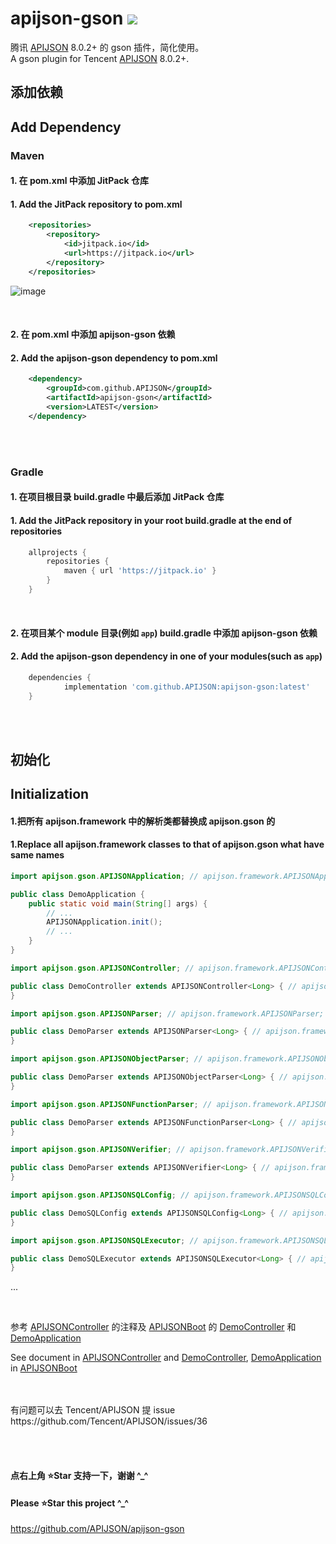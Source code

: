 # apijson-gson  [![](https://jitpack.io/v/APIJSON/apijson-gson.svg)](https://jitpack.io/#APIJSON/apijson-gson)
腾讯 [APIJSON](https://github.com/Tencent/APIJSON) 8.0.2+ 的 gson 插件，简化使用。<br />
A gson plugin for Tencent [APIJSON](https://github.com/Tencent/APIJSON) 8.0.2+.<br />


## 添加依赖
## Add Dependency

### Maven
#### 1. 在 pom.xml 中添加 JitPack 仓库
#### 1. Add the JitPack repository to pom.xml
```xml
	<repositories>
		<repository>
		    <id>jitpack.io</id>
		    <url>https://jitpack.io</url>
		</repository>
	</repositories>
```

![image](https://user-images.githubusercontent.com/5738175/167263399-339dad4f-2884-461e-9781-f2de6d100340.png)

<br />

#### 2. 在 pom.xml 中添加 apijson-gson 依赖
#### 2. Add the apijson-gson dependency to pom.xml
```xml
	<dependency>
	    <groupId>com.github.APIJSON</groupId>
	    <artifactId>apijson-gson</artifactId>
	    <version>LATEST</version>
	</dependency>
```


<br />
<br />

### Gradle
#### 1. 在项目根目录 build.gradle 中最后添加 JitPack 仓库
#### 1. Add the JitPack repository in your root build.gradle at the end of repositories
```gradle
	allprojects {
		repositories {
			maven { url 'https://jitpack.io' }
		}
	}
```
<br />

#### 2. 在项目某个 module 目录(例如 `app`) build.gradle 中添加 apijson-gson 依赖
#### 2. Add the apijson-gson dependency in one of your modules(such as `app`)
```gradle
	dependencies {
	        implementation 'com.github.APIJSON:apijson-gson:latest'
	}
```

<br />
<br />

## 初始化
## Initialization

#### 1.把所有 apijson.framework 中的解析类都替换成 apijson.gson 的
#### 1.Replace all apijson.framework classes to that of apijson.gson what have same names

```java
import apijson.gson.APIJSONApplication; // apijson.framework.APIJSONApplication;

public class DemoApplication {
    public static void main(String[] args) {
        // ...
        APIJSONApplication.init();
        // ...
    }
}
```

```java
import apijson.gson.APIJSONController; // apijson.framework.APIJSONController;

public class DemoController extends APIJSONController<Long> { // apijson.framework.APIJSONController<Long, Map<String, Object>, List<Object>>
}
```

```java
import apijson.gson.APIJSONParser; // apijson.framework.APIJSONParser;

public class DemoParser extends APIJSONParser<Long> { // apijson.framework.APIJSONParser<Long, Map<String, Object>, List<Object>>
}
```

```java
import apijson.gson.APIJSONObjectParser; // apijson.framework.APIJSONObjectParser;

public class DemoParser extends APIJSONObjectParser<Long> { // apijson.framework.APIJSONObjectParser<Long, Map<String, Object>, List<Object>>
}
```

```java
import apijson.gson.APIJSONFunctionParser; // apijson.framework.APIJSONFunctionParser;

public class DemoParser extends APIJSONFunctionParser<Long> { // apijson.framework.APIJSONFunctionParser<Long, Map<String, Object>, List<Object>>
}
```

```java
import apijson.gson.APIJSONVerifier; // apijson.framework.APIJSONVerifier;

public class DemoParser extends APIJSONVerifier<Long> { // apijson.framework.APIJSONVerifier<Long, Map<String, Object>, List<Object>>
}
```

```java
import apijson.gson.APIJSONSQLConfig; // apijson.framework.APIJSONSQLConfig;

public class DemoSQLConfig extends APIJSONSQLConfig<Long> { // apijson.framework.APIJSONSQLConfig<Long, Map<String, Object>, List<Object>>
}
```

```java
import apijson.gson.APIJSONSQLExecutor; // apijson.framework.APIJSONSQLExecutor;

public class DemoSQLExecutor extends APIJSONSQLExecutor<Long> { // apijson.framework.APIJSONSQLExecutor<Long, Map<String, Object>, List<Object>>
}
```

...

<br />


参考 [APIJSONController](/apijson/gson/APIJSONController.java) 的注释及 [APIJSONBoot](https://github.com/APIJSON/APIJSON-Demo/blob/master/APIJSON-Java-Server/APIJSONBoot) 的 [DemoController](https://github.com/APIJSON/APIJSON-Demo/blob/master/APIJSON-Java-Server/APIJSONBoot/src/main/java/apijson/boot/DemoController.java) 和 [DemoApplication](https://github.com/APIJSON/APIJSON-Demo/blob/master/APIJSON-Java-Server/APIJSONBoot/src/main/java/apijson/boot/DemoApplication.java) <br />

See document in [APIJSONController](/apijson/gson/APIJSONController.java) and [DemoController](https://github.com/APIJSON/APIJSON-Demo/blob/master/APIJSON-Java-Server/APIJSONBoot/src/main/java/apijson/boot/DemoController.java), [DemoApplication](https://github.com/APIJSON/APIJSON-Demo/blob/master/APIJSON-Java-Server/APIJSONBoot/src/main/java/apijson/boot/DemoApplication.java)  in [APIJSONBoot](https://github.com/APIJSON/APIJSON-Demo/blob/master/APIJSON-Java-Server/APIJSONBoot)

<br />

<br />
有问题可以去 Tencent/APIJSON 提 issue <br />
https://github.com/Tencent/APIJSON/issues/36

<br /><br />

#### 点右上角 ⭐Star 支持一下，谢谢 ^_^
#### Please ⭐Star this project ^_^
https://github.com/APIJSON/apijson-gson
